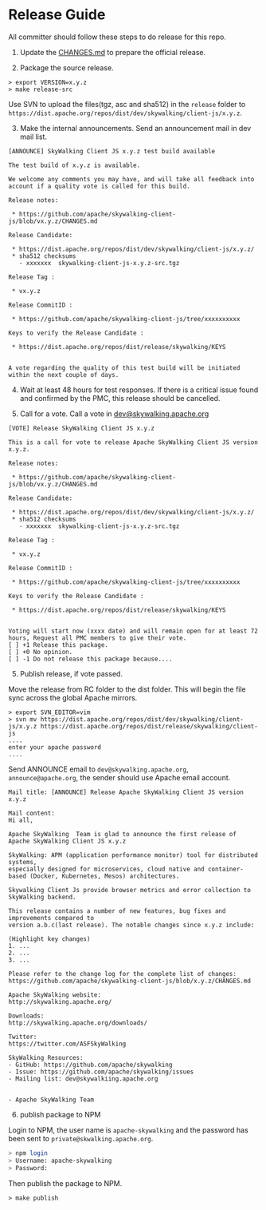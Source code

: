 # Release Guide
All committer should follow these steps to do release for this repo.

1. Update the [CHANGES.md](CHANGES.md) to prepare the official release.

2. Package the source release.

```shell
> export VERSION=x.y.z
> make release-src
```

Use SVN to upload the files(tgz, asc and sha512) in the `release` folder to `https://dist.apache.org/repos/dist/dev/skywalking/client-js/x.y.z`.

3. Make the internal announcements. Send an announcement mail in dev mail list.

```
[ANNOUNCE] SkyWalking Client JS x.y.z test build available

The test build of x.y.z is available.

We welcome any comments you may have, and will take all feedback into
account if a quality vote is called for this build.

Release notes:

 * https://github.com/apache/skywalking-client-js/blob/vx.y.z/CHANGES.md

Release Candidate:

 * https://dist.apache.org/repos/dist/dev/skywalking/client-js/x.y.z/
 * sha512 checksums
   - xxxxxxx  skywalking-client-js-x.y.z-src.tgz

Release Tag :

 * vx.y.z

Release CommitID :

 * https://github.com/apache/skywalking-client-js/tree/xxxxxxxxxx

Keys to verify the Release Candidate :

 * https://dist.apache.org/repos/dist/release/skywalking/KEYS


A vote regarding the quality of this test build will be initiated
within the next couple of days.
```

4. Wait at least 48 hours for test responses. If there is a critical issue found and confirmed by the PMC, this release should be cancelled.

5. Call for a vote. Call a vote in dev@skywalking.apache.org

```
[VOTE] Release SkyWalking Client JS x.y.z

This is a call for vote to release Apache SkyWalking Client JS version x.y.z.

Release notes:

 * https://github.com/apache/skywalking-client-js/blob/vx.y.z/CHANGES.md

Release Candidate:

 * https://dist.apache.org/repos/dist/dev/skywalking/client-js/x.y.z/
 * sha512 checksums
   - xxxxxxx  skywalking-client-js-x.y.z-src.tgz

Release Tag :

 * vx.y.z

Release CommitID :

 * https://github.com/apache/skywalking-client-js/tree/xxxxxxxxxx

Keys to verify the Release Candidate :

 * https://dist.apache.org/repos/dist/release/skywalking/KEYS


Voting will start now (xxxx date) and will remain open for at least 72 hours, Request all PMC members to give their vote.
[ ] +1 Release this package.
[ ] +0 No opinion.
[ ] -1 Do not release this package because....

```

5. Publish release, if vote passed.

Move the release from RC folder to the dist folder. This will begin the file sync across the global Apache mirrors.
```
> export SVN_EDITOR=vim
> svn mv https://dist.apache.org/repos/dist/dev/skywalking/client-js/x.y.z https://dist.apache.org/repos/dist/release/skywalking/client-js
....
enter your apache password
....
```

Send ANNOUNCE email to `dev@skywalking.apache.org`, `announce@apache.org`, the sender should use Apache email account.
```
Mail title: [ANNOUNCE] Release Apache SkyWalking Client JS version x.y.z

Mail content:
Hi all,

Apache SkyWalking  Team is glad to announce the first release of Apache SkyWalking Client JS x.y.z

SkyWalking: APM (application performance monitor) tool for distributed systems,
especially designed for microservices, cloud native and container-based (Docker, Kubernetes, Mesos) architectures.

Skywalking Client Js provide browser metrics and error collection to SkyWalking backend.

This release contains a number of new features, bug fixes and improvements compared to
version a.b.c(last release). The notable changes since x.y.z include:

(Highlight key changes)
1. ...
2. ...
3. ...

Please refer to the change log for the complete list of changes:
https://github.com/apache/skywalking-client-js/blob/x.y.z/CHANGES.md

Apache SkyWalking website:
http://skywalking.apache.org/

Downloads:
http://skywalking.apache.org/downloads/

Twitter:
https://twitter.com/ASFSkyWalking

SkyWalking Resources:
- GitHub: https://github.com/apache/skywalking
- Issue: https://github.com/apache/skywalking/issues
- Mailing list: dev@skywalkiing.apache.org


- Apache SkyWalking Team
```

6. publish package to NPM

Login to NPM, the user name is `apache-skywalking` and the password has been sent to `private@skwalking.apache.org`.

```bash
> npm login
> Username: apache-skywalking
> Password:
```

Then publish the package to NPM.

```
> make publish
```